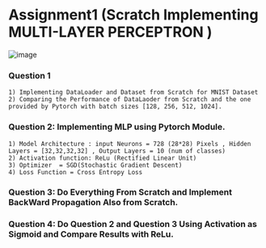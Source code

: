 # Assignment1 (Scratch Implementing MULTI-LAYER PERCEPTRON )
![image](https://github.com/mohammadfaizan76692/Deep-LearningCSE-641/assets/77170022/e34e62bd-a636-43fb-9495-a281d3993705)

### Question 1 
    1) Implementing DataLoader and Dataset from Scratch for MNIST Dataset
    2) Comparing the Performance of DataLaoder from Scratch and the one provided by Pytorch with batch sizes [128, 256, 512, 1024].

### Question 2: Implementing MLP using Pytorch Module.
    1) Model Architecture : input Neurons = 728 (28*28) Pixels , Hidden Layers = [32,32,32,32] , Output Layers = 10 (num of classes)
    2) Activation function: ReLu (Rectified Linear Unit)
    3) Optimizer  = SGD(Stochastic Gradient Descent)
    4) Loss Function = Cross Entropy Loss

### Question 3: Do Everything From Scratch and Implement BackWard Propagation Also from Scratch.

### Question 4: Do Question 2 and Question 3 Using Activation as Sigmoid and Compare Results with ReLu.
    


